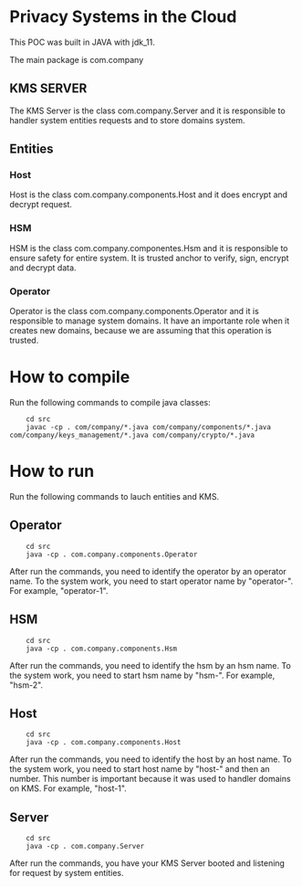 # Privacy Systems in the Cloud

This POC was built in JAVA with jdk_11.

The main package is com.company

## KMS SERVER
The KMS Server is the class com.company.Server and it is responsible to handler system entities requests and to store domains system.

## Entities

### Host

Host is the class com.company.components.Host and it does encrypt and decrypt request.

### HSM

HSM is the class com.company.componentes.Hsm and it is responsible to ensure safety for entire system. It is trusted anchor to verify, sign, encrypt and decrypt data.

### Operator

Operator is the class com.company.components.Operator and it is responsible to manage system domains. It have an importante role when it creates new domains, because we are assuming that this operation is trusted.

# How to compile

Run the following commands to compile java classes:
```
	cd src
	javac -cp . com/company/*.java com/company/components/*.java com/company/keys_management/*.java com/company/crypto/*.java
```

# How to run

Run the following commands to lauch entities and KMS.

## Operator

```
	cd src
	java -cp . com.company.components.Operator
```

After run the commands, you need to identify the operator by an operator name.
To the system work, you need to start operator name by "operator-".
For example, "operator-1".

## HSM

```
	cd src
	java -cp . com.company.components.Hsm
```

After run the commands, you need to identify the hsm by an hsm name.
To the system work, you need to start hsm name by "hsm-".
For example, "hsm-2".

## Host
```
	cd src
	java -cp . com.company.components.Host
```

After run the commands, you need to identify the host by an host name.
To the system work, you need to start host name by "host-" and then an number. This number is important because it was used to handler domains on KMS.
For example, "host-1".

## Server
```
	cd src
	java -cp . com.company.Server
```
After run the commands, you have your KMS Server booted and listening for request by system entities.
